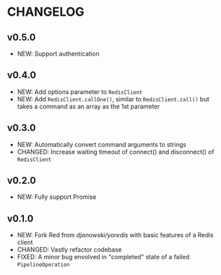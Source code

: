 # CHANGELOG

## v0.5.0

- NEW: Support authentication

## v0.4.0

- NEW: Add options parameter to `RedisClient`
- NEW: Add `RedisClient.callOne()`, similar to `RedisClient.call()` but takes a command as an array as the 1st parameter

## v0.3.0

- NEW: Automatically convert command arguments to strings
- CHANGED: Increase waiting timeout of connect() and disconnect() of `RedisClient`

## v0.2.0

- NEW: Fully support Promise

## v0.1.0

- NEW: Fork Red from _djanowski/yoredis_ with basic features of a Redis client
- CHANGED: Vastly refactor codebase
- FIXED: A minor bug envolved in "completed" state of a failed `PipelineOperation`
